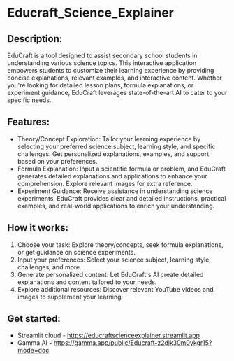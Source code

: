 # Educraft_Science_Explainer

## Description:
EduCraft is a tool designed to assist secondary school students in understanding various science topics. This interactive application empowers students to customize their learning experience by providing concise explanations, relevant examples, and interactive content. Whether you're looking for detailed lesson plans, formula explanations, or experiment guidance, EduCraft leverages state-of-the-art AI to cater to your specific needs.

## Features:
- Theory/Concept Exploration: Tailor your learning experience by selecting your preferred science subject, learning style, and specific challenges. Get personalized explanations, examples, and support based on your preferences.
- Formula Explanation: Input a scientific formula or problem, and EduCraft generates detailed explanations and applications to enhance your comprehension. Explore relevant images for extra reference.
- Experiment Guidance: Receive assistance in understanding science experiments. EduCraft provides clear and detailed instructions, practical examples, and real-world applications to enrich your understanding.

## How it works:
1. Choose your task: Explore theory/concepts, seek formula explanations, or get guidance on science experiments.
2. Input your preferences: Select your science subject, learning style, challenges, and more.
3. Generate personalized content: Let EduCraft's AI create detailed explanations and content tailored to your needs.
4. Explore additional resources: Discover relevant YouTube videos and images to supplement your learning.

## Get started:
- Streamlit cloud - https://educraftscienceexplainer.streamlit.app 
- Gamma AI - https://gamma.app/public/Educraft-z2dlk30m0ykgr15?mode=doc
